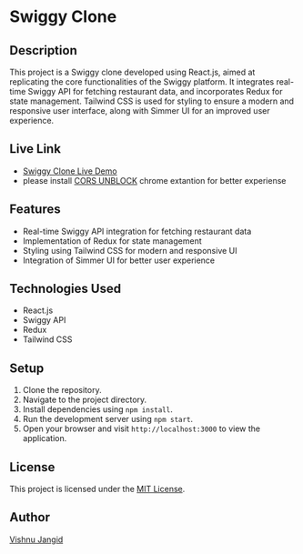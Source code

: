 # Swiggy Clone

## Description
This project is a Swiggy clone developed using React.js, aimed at replicating the core functionalities of the Swiggy platform. It integrates real-time Swiggy API for fetching restaurant data, and incorporates Redux for state management. Tailwind CSS is used for styling to ensure a modern and responsive user interface, along with Simmer UI for an improved user experience.

## Live Link
- [Swiggy Clone Live Demo](https://main--vishnu-foodvila.netlify.app/)
- please install [CORS UNBLOCK](https://chromewebstore.google.com/detail/cors-unblock/lfhmikememgdcahcdlaciloancbhjino) chrome extantion for better experiense
 
## Features
- Real-time Swiggy API integration for fetching restaurant data
- Implementation of Redux for state management
- Styling using Tailwind CSS for modern and responsive UI
- Integration of Simmer UI for better user experience

## Technologies Used
- React.js
- Swiggy API
- Redux
- Tailwind CSS

## Setup
1. Clone the repository.
2. Navigate to the project directory.
3. Install dependencies using `npm install`.
4. Run the development server using `npm start`.
5. Open your browser and visit `http://localhost:3000` to view the application.

## License
This project is licensed under the [MIT License](LICENSE).

## Author
[Vishnu Jangid](https://github.com/your-github-profile/)

